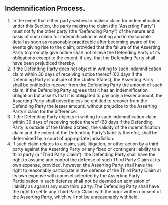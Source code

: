 ## Indemnification Process.

 

1. In the event that either party wishes to make a claim for indemnification under this Section, the party making the claim (the  “Asserting Party”) must notify the other party (the “Defending Party”) of the nature and basis of such claim for indemnification in writing and in reasonable detail as soon as reasonably practicable after becoming aware of the events giving rise to the claim; provided that the failure of the Asserting Party to promptly give notice shall not relieve the Defending Party of its obligations except to the extent, if any, that the Defending Party shall have been prejudiced thereby.
2. If the Defending Party does not object in writing to such indemnification claim within 30 days of receiving notice thereof (60 days if the Defending Party is outside of the United States), the Asserting Party shall be entitled to recover from the Defending Party the amount of such claim; if the Defending Party agrees that it has an indemnification obligation but asserts that it is obligated to pay only a lesser amount, the Asserting Party shall nevertheless be entitled to recover from the Defending Party the lesser amount, without prejudice to the Asserting Party’s claim for the difference.
3. If the Defending Party objects in writing to such indemnification claim within 30 days of receiving notice thereof (60 days if the Defending Party is outside of the United States), the validity of the indemnification claim and the extent of the Defending Party’s liability therefor, shall be determined by a court of appropriate jurisdiction.
4. If such claim relates to a claim, suit, litigation, or other action by a third party against the Asserting Party or any fixed or contingent liability to a third party (a “Third Party Claim”), the Defending Party shall have the right to assume and control the defense of such Third Party Claim at its own expense, provided, however, the Asserting Party shall have the right to reasonably participate in the defense of the Third Party Claim at its own expense with counsel selected by the Asserting Party.  Participation in such defense shall not be deemed an admission of liability as against any such third party.  The Defending Party shall have the right to settle any Third Party Claim with the prior written consent of the Asserting Party, which will not be unreasonably withheld. 
 